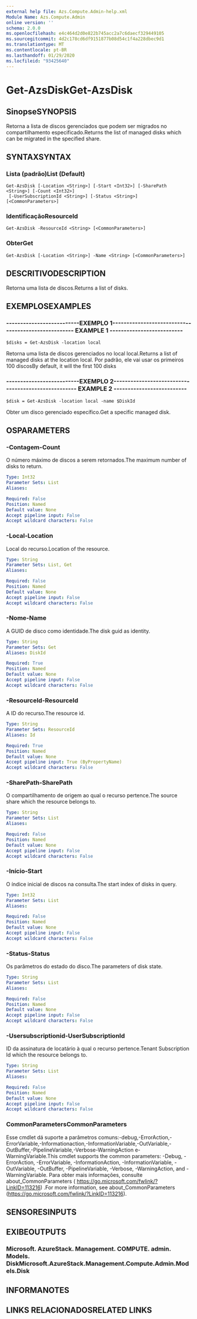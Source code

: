 ```yaml
---
external help file: Azs.Compute.Admin-help.xml
Module Name: Azs.Compute.Admin
online version: ''
schema: 2.0.0
ms.openlocfilehash: e4c464d2d0e822b745acc2a7c6daecf329449105
ms.sourcegitcommit: 4d2c178cd6df9151877b08d54c1f4a228dbec9d1
ms.translationtype: MT
ms.contentlocale: pt-BR
ms.lasthandoff: 01/29/2020
ms.locfileid: "93425640"
---
```

# <span data-ttu-id="91717-101">Get-AzsDisk</span><span class="sxs-lookup"><span data-stu-id="91717-101">Get-AzsDisk</span></span>

## <span data-ttu-id="91717-102">Sinopse</span><span class="sxs-lookup"><span data-stu-id="91717-102">SYNOPSIS</span></span>
<span data-ttu-id="91717-103">Retorna a lista de discos gerenciados que podem ser migrados no compartilhamento especificado.</span><span class="sxs-lookup"><span data-stu-id="91717-103">Returns the list of managed disks which can be migrated in the specified share.</span></span>

## <span data-ttu-id="91717-104">SYNTAX</span><span class="sxs-lookup"><span data-stu-id="91717-104">SYNTAX</span></span>

### <span data-ttu-id="91717-105">Lista (padrão)</span><span class="sxs-lookup"><span data-stu-id="91717-105">List (Default)</span></span>
```
Get-AzsDisk [-Location <String>] [-Start <Int32>] [-SharePath <String>] [-Count <Int32>]
 [-UserSubscriptionId <String>] [-Status <String>] [<CommonParameters>]
```

### <span data-ttu-id="91717-106">Identificação</span><span class="sxs-lookup"><span data-stu-id="91717-106">ResourceId</span></span>
```
Get-AzsDisk -ResourceId <String> [<CommonParameters>]
```

### <span data-ttu-id="91717-107">Obter</span><span class="sxs-lookup"><span data-stu-id="91717-107">Get</span></span>
```
Get-AzsDisk [-Location <String>] -Name <String> [<CommonParameters>]
```

## <span data-ttu-id="91717-108">DESCRITIVO</span><span class="sxs-lookup"><span data-stu-id="91717-108">DESCRIPTION</span></span>
<span data-ttu-id="91717-109">Retorna uma lista de discos.</span><span class="sxs-lookup"><span data-stu-id="91717-109">Returns a list of disks.</span></span>

## <span data-ttu-id="91717-110">EXEMPLOS</span><span class="sxs-lookup"><span data-stu-id="91717-110">EXAMPLES</span></span>

### <span data-ttu-id="91717-111">--------------------------EXEMPLO 1--------------------------</span><span class="sxs-lookup"><span data-stu-id="91717-111">-------------------------- EXAMPLE 1 --------------------------</span></span>
```
$disks = Get-AzsDisk -location local
```

<span data-ttu-id="91717-112">Retorna uma lista de discos gerenciados no local local.</span><span class="sxs-lookup"><span data-stu-id="91717-112">Returns a list of managed disks at the location local.</span></span>
<span data-ttu-id="91717-113">Por padrão, ele vai usar os primeiros 100 discos</span><span class="sxs-lookup"><span data-stu-id="91717-113">By default, it will the first 100 disks</span></span>

### <span data-ttu-id="91717-114">--------------------------EXEMPLO 2--------------------------</span><span class="sxs-lookup"><span data-stu-id="91717-114">-------------------------- EXAMPLE 2 --------------------------</span></span>
```
$disk = Get-AzsDisk -location local -name $DiskId
```

<span data-ttu-id="91717-115">Obter um disco gerenciado específico.</span><span class="sxs-lookup"><span data-stu-id="91717-115">Get a specific managed disk.</span></span>

## <span data-ttu-id="91717-116">OS</span><span class="sxs-lookup"><span data-stu-id="91717-116">PARAMETERS</span></span>

### <span data-ttu-id="91717-117">-Contagem</span><span class="sxs-lookup"><span data-stu-id="91717-117">-Count</span></span>
<span data-ttu-id="91717-118">O número máximo de discos a serem retornados.</span><span class="sxs-lookup"><span data-stu-id="91717-118">The maximum number of disks to return.</span></span>

```yaml
Type: Int32
Parameter Sets: List
Aliases: 

Required: False
Position: Named
Default value: None
Accept pipeline input: False
Accept wildcard characters: False
```

### <span data-ttu-id="91717-119">-Local</span><span class="sxs-lookup"><span data-stu-id="91717-119">-Location</span></span>
<span data-ttu-id="91717-120">Local do recurso.</span><span class="sxs-lookup"><span data-stu-id="91717-120">Location of the resource.</span></span>

```yaml
Type: String
Parameter Sets: List, Get
Aliases: 

Required: False
Position: Named
Default value: None
Accept pipeline input: False
Accept wildcard characters: False
```

### <span data-ttu-id="91717-121">-Nome</span><span class="sxs-lookup"><span data-stu-id="91717-121">-Name</span></span>
<span data-ttu-id="91717-122">A GUID de disco como identidade.</span><span class="sxs-lookup"><span data-stu-id="91717-122">The disk guid as identity.</span></span>

```yaml
Type: String
Parameter Sets: Get
Aliases: DiskId

Required: True
Position: Named
Default value: None
Accept pipeline input: False
Accept wildcard characters: False
```

### <span data-ttu-id="91717-123">-ResourceId</span><span class="sxs-lookup"><span data-stu-id="91717-123">-ResourceId</span></span>
<span data-ttu-id="91717-124">A ID do recurso.</span><span class="sxs-lookup"><span data-stu-id="91717-124">The resource id.</span></span>

```yaml
Type: String
Parameter Sets: ResourceId
Aliases: Id

Required: True
Position: Named
Default value: None
Accept pipeline input: True (ByPropertyName)
Accept wildcard characters: False
```

### <span data-ttu-id="91717-125">-SharePath</span><span class="sxs-lookup"><span data-stu-id="91717-125">-SharePath</span></span>
<span data-ttu-id="91717-126">O compartilhamento de origem ao qual o recurso pertence.</span><span class="sxs-lookup"><span data-stu-id="91717-126">The source share which the resource belongs to.</span></span>

```yaml
Type: String
Parameter Sets: List
Aliases: 

Required: False
Position: Named
Default value: None
Accept pipeline input: False
Accept wildcard characters: False
```

### <span data-ttu-id="91717-127">-Início</span><span class="sxs-lookup"><span data-stu-id="91717-127">-Start</span></span>
<span data-ttu-id="91717-128">O índice inicial de discos na consulta.</span><span class="sxs-lookup"><span data-stu-id="91717-128">The start index of disks in query.</span></span>

```yaml
Type: Int32
Parameter Sets: List
Aliases: 

Required: False
Position: Named
Default value: None
Accept pipeline input: False
Accept wildcard characters: False
```

### <span data-ttu-id="91717-129">-Status</span><span class="sxs-lookup"><span data-stu-id="91717-129">-Status</span></span>
<span data-ttu-id="91717-130">Os parâmetros do estado do disco.</span><span class="sxs-lookup"><span data-stu-id="91717-130">The parameters of disk state.</span></span>

```yaml
Type: String
Parameter Sets: List
Aliases: 

Required: False
Position: Named
Default value: None
Accept pipeline input: False
Accept wildcard characters: False
```

### <span data-ttu-id="91717-131">-Usersubscriptionid</span><span class="sxs-lookup"><span data-stu-id="91717-131">-UserSubscriptionId</span></span>
<span data-ttu-id="91717-132">ID da assinatura de locatário à qual o recurso pertence.</span><span class="sxs-lookup"><span data-stu-id="91717-132">Tenant Subscription Id which the resource belongs to.</span></span>

```yaml
Type: String
Parameter Sets: List
Aliases: 

Required: False
Position: Named
Default value: None
Accept pipeline input: False
Accept wildcard characters: False
```

### <span data-ttu-id="91717-133">CommonParameters</span><span class="sxs-lookup"><span data-stu-id="91717-133">CommonParameters</span></span>
<span data-ttu-id="91717-134">Esse cmdlet dá suporte a parâmetros comuns:-debug,-ErrorAction,-ErrorVariable,-Informationaction,-InformationVariable,-OutVariable,-OutBuffer,-PipelineVariable,-Verbose-WarningAction e-WarningVariable.</span><span class="sxs-lookup"><span data-stu-id="91717-134">This cmdlet supports the common parameters: -Debug, -ErrorAction, -ErrorVariable, -InformationAction, -InformationVariable, -OutVariable, -OutBuffer, -PipelineVariable, -Verbose, -WarningAction, and -WarningVariable.</span></span> <span data-ttu-id="91717-135">Para obter mais informações, consulte about_CommonParameters ( https://go.microsoft.com/fwlink/?LinkID=113216) .</span><span class="sxs-lookup"><span data-stu-id="91717-135">For more information, see about_CommonParameters (https://go.microsoft.com/fwlink/?LinkID=113216).</span></span>

## <span data-ttu-id="91717-136">SENSORES</span><span class="sxs-lookup"><span data-stu-id="91717-136">INPUTS</span></span>

## <span data-ttu-id="91717-137">EXIBE</span><span class="sxs-lookup"><span data-stu-id="91717-137">OUTPUTS</span></span>

### <span data-ttu-id="91717-138">Microsoft. AzureStack. Management. COMPUTE. admin. Models. Disk</span><span class="sxs-lookup"><span data-stu-id="91717-138">Microsoft.AzureStack.Management.Compute.Admin.Models.Disk</span></span>

## <span data-ttu-id="91717-139">INFORMA</span><span class="sxs-lookup"><span data-stu-id="91717-139">NOTES</span></span>

## <span data-ttu-id="91717-140">LINKS RELACIONADOS</span><span class="sxs-lookup"><span data-stu-id="91717-140">RELATED LINKS</span></span>

